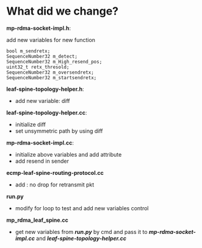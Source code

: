 # What did we change?
**mp-rdma-socket-impl.h**:

add new variables for new function

    bool m_sendretx;
    SequenceNumber32 m_detect;
    SequenceNumber32 m_High_resend_pos;
    uint32_t retx_thresold;
    SequenceNumber32 m_oversendretx;
    SequenceNumber32 m_startsendretx;

**leaf-spine-topology-helper.h**:

* add new variable: diff

**leaf-spine-topology-helper.cc**:

* initialize diff
* set unsymmetric path by using diff

**mp-rdma-socket-impl.cc**:

* initialize above variables and add attribute 
* add resend in sender

**ecmp-leaf-spine-routing-protocol.cc**

* add : no drop for retransmit pkt

**run.py**

* modify for loop to test and add new variables control

**mp_rdma_leaf_spine.cc**

* get new variables from ***run.py*** by cmd and pass it to ***mp-rdma-socket-impl.cc***  and ***leaf-spine-topology-helper.cc***
